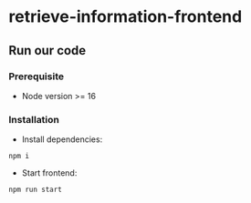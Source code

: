 # retrieve-information-frontend

## Run our code

### Prerequisite

- Node version >= 16

### Installation

- Install dependencies:

```
npm i
```

- Start frontend:

```
npm run start
```
